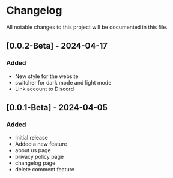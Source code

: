 # Changelog
All notable changes to this project will be documented in this file.

## [0.0.2-Beta] - 2024-04-17

### Added
- New style for the website
- switcher for dark mode and light mode
- Link account to Discord

## [0.0.1-Beta] - 2024-04-05

### Added
- Initial release
- Added a new feature
- about us page
- privacy policy page
- changelog page
- delete comment feature
